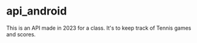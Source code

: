 # api_android

This is an API made in 2023 for a class. 
It's to keep track of Tennis games and scores.
